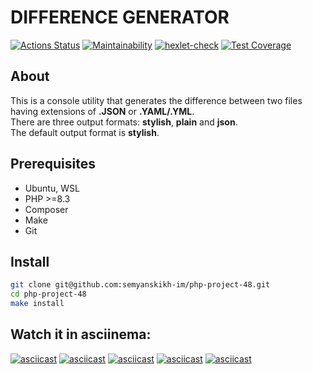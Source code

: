 # DIFFERENCE GENERATOR 

[![Actions Status](https://github.com/semyanskikh-im/php-project-48/actions/workflows/hexlet-check.yml/badge.svg)](https://github.com/semyanskikh-im/php-project-48/actions)
[![Maintainability](https://api.codeclimate.com/v1/badges/c3c045251e58af933a67/maintainability)](https://codeclimate.com/github/semyanskikh-im/php-project-48/maintainability)
[![hexlet-check](https://github.com/semyanskikh-im/php-project-48/actions/workflows/hexlet-check.yml/badge.svg)](https://github.com/semyanskikh-im/php-project-48/actions/workflows/hexlet-check.yml)
[![Test Coverage](https://api.codeclimate.com/v1/badges/c3c045251e58af933a67/test_coverage)](https://codeclimate.com/github/semyanskikh-im/php-project-48/test_coverage)

## About

This is a console utility that generates the difference between two files having extensions of **.JSON** or **.YAML/.YML**.  
There are three output formats: **stylish**, **plain** and **json**.  
The default output format is **stylish**.

## Prerequisites

+ Ubuntu, WSL
+ PHP >=8.3
+ Composer
+ Make
+ Git

## Install

```bash
git clone git@github.com:semyanskikh-im/php-project-48.git
cd php-project-48
make install
```


## Watch it in asciinema:
[![asciicast](https://asciinema.org/a/EbTwhDjAnXnAZoYzo8uT3suA6.svg)](https://asciinema.org/a/EbTwhDjAnXnAZoYzo8uT3suA6)
[![asciicast](https://asciinema.org/a/WyXBBkzR3ko06piTI0UdocLzq.svg)](https://asciinema.org/a/WyXBBkzR3ko06piTI0UdocLzq)
[![asciicast](https://asciinema.org/a/9fBFcpi8cPjA62wZV2TgDxDfH.svg)](https://asciinema.org/a/9fBFcpi8cPjA62wZV2TgDxDfH)
[![asciicast](https://asciinema.org/a/IAZo2orHKgbATFDRRs7wawyDY.svg)](https://asciinema.org/a/IAZo2orHKgbATFDRRs7wawyDY)
[![asciicast](https://asciinema.org/a/C5Ot9P65cUJyTMclBaVq7RyVl.svg)](https://asciinema.org/a/C5Ot9P65cUJyTMclBaVq7RyVl)
